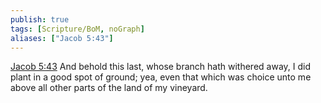 ```yaml
---
publish: true
tags: [Scripture/BoM, noGraph]
aliases: ["Jacob 5:43"]
---
```

[Jacob 5:43](https://churchofjesuschrist.org/study/scriptures/bofm/jacob/5?lang=eng&id=p43#p43) And behold this last, whose branch hath withered away, I did plant in a good spot of ground; yea, even that which was choice unto me above all other parts of the land of my vineyard.
